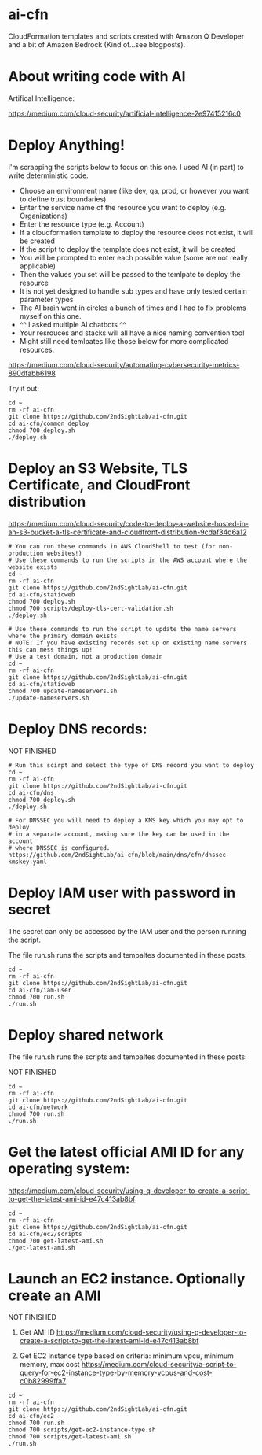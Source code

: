 # ai-cfn
CloudFormation templates and scripts created with Amazon Q Developer and a bit of Amazon Bedrock (Kind of...see blogposts). 

# About writing code with AI

Artifical Intelligence:

https://medium.com/cloud-security/artificial-intelligence-2e97415216c0

# Deploy Anything!

I'm scrapping the scripts below to focus on this one. I used AI (in part) to write deterministic code.

* Choose an environment name (like dev, qa, prod, or however you want to define trust boundaries)
* Enter the service name of the resource you want to deploy (e.g. Organizations)
* Enter the resource type (e.g. Account)
* If a cloudformation template to deploy the resource deos not exist, it will be created
* If the script to deploy the template does not exist, it will be created
* You will be prompted to enter each possible value (some are not really applicable)
* Then the values you set will be passed to the temlpate to deploy the resource
* It is not yet designed to handle sub types and have only tested certain parameter types
* The AI brain went in circles a bunch of times and I had to fix problems myself on this one.
* ^^ I asked multiple AI chatbots ^^
* Your resrouces and stacks will all have a nice naming convention too!
* Might still need temlpates like those below for more complicated resources.

https://medium.com/cloud-security/automating-cybersecurity-metrics-890dfabb6198

Try it out:

```
cd ~
rm -rf ai-cfn
git clone https://github.com/2ndSightLab/ai-cfn.git
cd ai-cfn/common_deploy
chmod 700 deploy.sh
./deploy.sh
```

# Deploy an S3 Website, TLS Certificate, and CloudFront distribution

https://medium.com/cloud-security/code-to-deploy-a-website-hosted-in-an-s3-bucket-a-tls-certificate-and-cloudfront-distribution-9cdaf34d6a12

```
# You can run these commands in AWS CloudShell to test (for non-production websites!)
# Use these commands to run the scripts in the AWS account where the website exists
cd ~
rm -rf ai-cfn
git clone https://github.com/2ndSightLab/ai-cfn.git
cd ai-cfn/staticweb
chmod 700 deploy.sh
chmod 700 scripts/deploy-tls-cert-validation.sh
./deploy.sh

# Use these commands to run the script to update the name servers where the primary domain exists
# NOTE: If you have existing records set up on existing name servers this can mess things up!
# Use a test domain, not a production domain
cd ~
rm -rf ai-cfn
git clone https://github.com/2ndSightLab/ai-cfn.git
cd ai-cfn/staticweb
chmod 700 update-nameservers.sh
./update-nameservers.sh
```

# Deploy DNS records:

NOT FINISHED

```
# Run this scirpt and select the type of DNS record you want to deploy
cd ~
rm -rf ai-cfn
git clone https://github.com/2ndSightLab/ai-cfn.git
cd ai-cfn/dns
chmod 700 deploy.sh
./deploy.sh

# For DNSSEC you will need to deploy a KMS key which you may opt to deploy
# in a separate account, making sure the key can be used in the account
# where DNSSEC is configured.
https://github.com/2ndSightLab/ai-cfn/blob/main/dns/cfn/dnssec-kmskey.yaml
```

# Deploy IAM user with password in secret 
The secret can only be accessed by the IAM user and the person running the script.

The file run.sh runs the scripts and tempaltes documented in these posts:

```
cd ~
rm -rf ai-cfn
git clone https://github.com/2ndSightLab/ai-cfn.git
cd ai-cfn/iam-user
chmod 700 run.sh
./run.sh
```

# Deploy shared network

The file run.sh runs the scripts and tempaltes documented in these posts:

NOT FINISHED

```
cd ~
rm -rf ai-cfn
git clone https://github.com/2ndSightLab/ai-cfn.git
cd ai-cfn/network
chmod 700 run.sh
./run.sh
```

# Get the latest official AMI ID for any operating system: 

https://medium.com/cloud-security/using-q-developer-to-create-a-script-to-get-the-latest-ami-id-e47c413ab8bf

```
cd ~
rm -rf ai-cfn
git clone https://github.com/2ndSightLab/ai-cfn.git
cd ai-cfn/ec2/scripts
chmod 700 get-latest-ami.sh
./get-latest-ami.sh
```

# Launch an EC2 instance. Optionally create an AMI

NOT FINISHED

1. Get AMI ID
https://medium.com/cloud-security/using-q-developer-to-create-a-script-to-get-the-latest-ami-id-e47c413ab8bf

2. Get EC2 instance type based on criteria: minimum vpcu, minimum memory, max cost
https://medium.com/cloud-security/a-script-to-query-for-ec2-instance-type-by-memory-vcpus-and-cost-c0b82999ffa7


```
cd ~
rm -rf ai-cfn
git clone https://github.com/2ndSightLab/ai-cfn.git
cd ai-cfn/ec2
chmod 700 run.sh
chmod 700 scripts/get-ec2-instance-type.sh
chmod 700 scripts/get-latest-ami.sh
./run.sh
```
